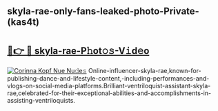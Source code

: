 ## skyla-rae-only-fans​-leaked-photo​-Private-(kas4t)


# <h2><a href="https://mediaupload.pro?title=skyla-rae&ref=git">🔗👉 🔴 skyla-rae-P𝚑ot𝚘𝚜-V𝚒d𝚎o</a></h2>

[![Corinna Kopf Nue Nu𝚍e𝚜](https://i.imgur.com/0qMVB7G.gif)](https://mediaupload.pro?title=skyla-rae&ref=git)
Online-influencer-skyla-rae,known-for-publishing-dance-and-lifestyle-content,-including-performances-and-vlogs-on-social-media-platforms.Brilliant-ventriloquist-assistant-skyla-rae,celebrated-for-their-exceptional-abilities-and-accomplishments-in-assisting-ventriloquists.  